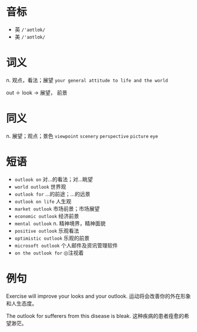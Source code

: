 # 音标

- 英 `/'aʊtlʊk/`
- 美 `/'aʊtlʊk/`

# 词义

n. 观点，看法；展望
`your general attitude to life and the world`



out ＋ look → 展望， 前景

# 同义

n. 展望；观点；景色
`viewpoint` `scenery` `perspective` `picture` `eye`

# 短语

- `outlook on` 对…的看法；对…眺望
- `world outlook` 世界观
- `outlook for` …的前途；…的远景
- `outlook on life` 人生观
- `market outlook` 市场前景；市场展望
- `economic outlook` 经济前景
- `mental outlook` n. 精神境界，精神面貌
- `positive outlook` 乐观看法
- `optimistic outlook` 乐观的前景
- `microsoft outlook` 个人邮件及资讯管理软件
- `on the outlook for` ◎注视着

# 例句

Exercise will improve your looks and your outlook.
运动将会改善你的外在形象和人生态度。

The outlook for sufferers from this disease is bleak.
这种疾病的患者痊愈的希望渺茫。


